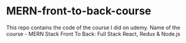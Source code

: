 # MERN-front-to-back-course
This repo contains the code of the course I did on udemy. Name of the course - MERN Stack Front To Back: Full Stack React, Redux &amp; Node.js

